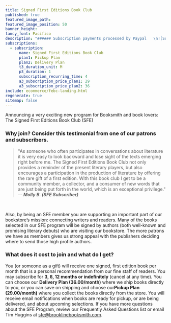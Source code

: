 ```yaml
---
title: Signed First Editions Book Club
published: true
featured_image_path:
featured_image_position: 50
banner_height:
fancy_font: Pacifico
description: "###### Subscription payments processed by Paypal   \n![Subscribe now with PayPal](https://www.paypalobjects.com/webstatic/en_US/logo/pp_cc_mark_74x46.png)  \n\n[**Subscribe**](#subscribe)  \n\n[**Selections**](#selections)    \n\n[**Frequently Asked Questions**](#faqs)  "
subscriptions:
  - subscription:
      name: Signed First Editions Book Club
      plan1: Pickup Plan
      plan2: Delivery Plan
      t3_duration_unit: M
      p3_duration: 1
      subscription_recurring_time: 4
      a3_subscription_price_plan1: 29
      a3_subscription_price_plan2: 36
include: ecommerce/febc-landing.html
regenerate: true
sitemap: false
---
```



Announcing a very exciting new program for Booksmith and book lovers:
<br>The Signed First Editions Book Club (SFE)

### Why join? Consider this testimonial from one of our patrons and subscribers.

> "As someone who often participates in conversations about literature it is very easy to look backward and lose sight of the texts emerging right before me. The Signed First Editions Book Club not only provides a reminder of the present literary players, but also encourages a participation in the production of literature by offering the rare gift of a first edition. With this book club I get to be a community member, a collector, and a consumer of new words that are just being put forth in the world, which is an exceptional privilege." -- ***Molly B. (SFE Subscriber)***

&nbsp;

Also, by being an SFE member you are supporting an important part of our bookstore’s mission: connecting writers and readers. Many of the books selected in our SFE program will be signed by authors (both well-known and promising literary debuts) who are visiting our bookstore. The more patrons we have as members gives us strong appeal with the publishers deciding where to send those high profile authors.

### What does it cost to join and what do I get?

You (or someone as a gift) will receive one signed, first edition book per month that is a personal recommendation from our fine staff of readers. You may subscribe for **3, 6, 12 months or indefinitely** (cancel at any time). You can choose our **Delivery Plan (36.00/month)** where we ship books directly to you, or you can save on shipping and choose our**Pickup Plan (29.00/month)** where you collect the books directly from the store. You will receive email notifications when books are ready for pickup, or are being delivered, and about upcoming selections. If you have more questions about the SFE Program, review our Frequently Asked Questions list or email Tim Huggins at sfe@brooklinebooksmith.com.